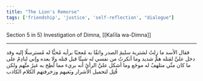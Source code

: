 ```yaml
---
title: "The Lion's Remorse"
tags: ['friendship', 'justice', 'self-reflection', "dialogue"]
---
```


 Section 5 in 5) Investigation of Dimna, [[Kalīla wa-Dimna]]

---
فقال الأسد ما زلتُ لشتربة سليمَ الصدر واثقًا به مُعجبًا برأيه مُحبًّا له مُسترسلًا إليه وقد دخل عليَّ لقتله همٌّ شديد وما أنكرتُ من نفسي له شيئًا قبل قتله ولا بعده وإني لنادِمٌ على ما كان منِّي متلهفٌ له موجَع وما أشكل عليَّ الرأيُ أنه بريء مما لُطِخ به غيرُ متَّهم ولكن قُتِل لتحميل الأشرار وبَغيهم وزخرفتهم الكلام الكاذب
